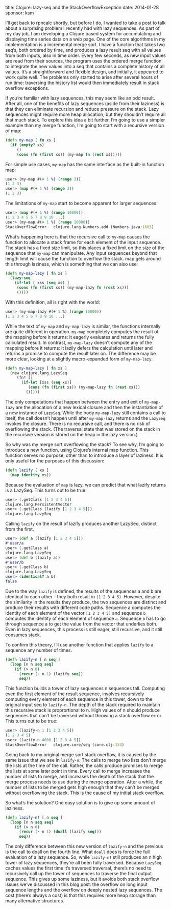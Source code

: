 title: Clojure: lazy-seq and the StackOverflowException
date: 2014-01-28
sponsor: ksm

I’ll get back to rpncalc shortly, but before I do, I wanted to take a
post to talk about a surprising problem I recently had with lazy
sequences. As part of my day job, I am developing a Clojure based
system for accumulating and displaying time series data on a web
page. One of the core algorithms in my implementation is a incremental
merge sort. I have a function that takes two seq’s, both ordered by
time, and produces a lazy result seq with all values from both inputs,
also in time order. Every few seconds, as new input values are read
from their sources, the program uses the ordered merge function to
integrate the new values into a seq that contains a complete history
of all values. It’s a straightforward and flexible design, and
initially, it appeared to work quite well. The problems only started
to arise after several hours of run time: traversing the history list
would then immediately result in stack overflow exceptions.

If you’re familiar with lazy sequences, this may seem like an odd
result. After all, one of the benefits of lazy sequences (aside from
their laziness) is that they can eliminate recursion and reduce
pressure on the stack. Lazy sequences might require more heap
allocation, but they shouldn’t require all that much stack. To explore
this idea a bit further, I’m going to use a simpler example than my
merge function, I’m going to start with a recursive version of map:

```clojure
(defn my-map [ fn xs ]
  (if (empty? xs)
     ()
     (cons (fn (first xs)) (my-map fn (rest xs)))))
```

For simple use cases, `my-map` has the same interface as the built-in
function map:

```clojure
user> (my-map #(+ 1 %) (range 3))
(1 2 3)
user> (map #(+ 1 %) (range 3))
(1 2 3)
```

The limitations of `my-map` start to become apparent for larger
sequences:

```clojure
user> (map #(+ 1 %) (range 10000))
(1 2 3 4 5 6 7 8 9 10 ...)
user> (my-map #(+ 1 %) (range 10000))
StackOverflowError   clojure.lang.Numbers.add (Numbers.java:1685)
```

What’s happening here is that the recursive call to `my-map` causes the
function to allocate a stack frame for each element of the input
sequence. The stack has a fixed size limit, so this places a fixed
limit on the size of the sequence that `my-map` can manipulate. Any
input sequences beyond that length limit will cause the function to
overflow the stack. map gets around this through laziness, which is
something that we can also use:

```clojure
(defn my-map-lazy [ fn xs ]
  (lazy-seq
    (if-let [ xss (seq xs) ]
     (cons (fn (first xs)) (my-map-lazy fn (rest xs)))
     ())))
```

With this definition, all is right with the world:

```clojure
user> (my-map-lazy #(+ 1 %) (range 10000))
(1 2 3 4 5 6 7 8 9 10 ...)
```

While the text of `my-map` and `my-map-lazy` is similar, the functions
internally are quite different in operation. `my-map` completely
computes the result of the mapping before it returns: it eagerly
evaluates and returns the fully calculated result. In contrast,
`my-map-lazy` doesn’t compute any of the mapping before it returns: it
lazily defers the calculation until later and returns a promise to
compute the result later on. The difference may be more clear, looking
at a slightly macro-expanded form of `my-map-lazy`:

```clojure
(defn my-map-lazy [ fn xs ]
  (new clojure.lang.LazySeq
     (fn* []
       (if-let [xss (seq xs)]
          (cons (fn (first xs)) (my-map-lazy fn (rest xs)))
         ()))))
```

The only computations that happen between the entry and exit of
`my-map-lazy` are the allocation of a new lexical closure and then the
instantiation of a new instance of `LazySeq`. While the body `my-map-lazy`
still contains a call to itself, the call doesn’t happen until after
`my-map-lazy` returns and the `LazySeq` invokes the closure. There is no
recursive call, and there is no risk of overflowing the stack. (The
traversal state that was stored on the stack in the recursive version
is stored on the heap in the lazy version.)

So why was my merge sort overflowing the stack? To see why, I’m going
to introduce a new function, using Clojure’s internal map
function. This function serves no purpose, other than to introduce a
layer of laziness. It is only useful for the purposes of this
discussion:

```clojure
(defn lazify [ xs ]
  (map identity xs))
```

Because the evaluation of `map` is lazy, we can predict that what
lazify returns is a LazySeq. This turns out to be true:

```clojure
user> (.getClass [1 2 3 4 5])
clojure.lang.PersistentVector
user> (.getClass (lazify [1 2 3 4 5]))
clojure.lang.LazySeq
```

Calling `lazify` on the result of lazify produces another LazySeq,
distinct from the first.

```clojure
user> (def a (lazify [1 2 3 4 5]))
#'user/a
user> (.getClass a)
clojure.lang.LazySeq
user> (def b (lazify a))
#'user/b
user> (.getClass b)
clojure.lang.LazySeq
user> (identical? a b)
false
```

Due to the way `lazify` is defined, the results of the sequences a and
b are identical to each other - they both result in `(1 2 3 4 5)`.
However, despite the similarity in the results they produce, the
two sequences are distinct and produce their results with different
code paths. Sequence a computes the identity of each element of the
vector `[1 2 3 4 5]` and sequence `b` computes the identity of each
element of sequence `a`. Sequence `b` has to go through sequence a to
get the value from the vector that underlies both. Even in lazy
sequences, this process is still eager, still recursive, and it still
consumes stack.

To confirm this theory, I’ll use another function that applies `lazify`
to a sequence any number of times.

```clojure
(defn lazify-n [ n seq ]
  (loop [n n seq seq]
    (if (> n 0)
      (recur (- n 1) (lazify seq))
      seq))
```

This function builds a tower of lazy sequences n sequences
tall. Computing even the first element of the result sequence,
involves recursively computing every element of each sequence in this
tower, down to the original input seq to `lazify-n`. The depth of the
stack required to maintain this recursive stack is proprortional to
n. High values of n should produce sequences that can’t be traversed
without throwing a stack overflow error. This turns out to be true:

```clojure
user> (lazify-n 1 [1 2 3 4 5])
(1 2 3 4 5)
user> (lazify-n 4000 [1 2 3 4 5])
StackOverflowError   clojure.core/seq (core.clj:133)
```

Going back to my original merge sort stack overflow, it is caused by
the same issue that we see in `lazify-n`. The calls to merge two lists
don’t merge the lists at the time of the call. Rather, the calls
produce promises to merge the lists at some later point in time. Every
call to merge increases the number of lists to merge, and increases
the depth of the stack that the merge process needs to use during the
merge operation. After a while, the number of lists to be merged gets
high enough that they can’t be merged without overflowing the
stack. This is the cause of my initial stack overflow.

So what’s the solution? One easy solution is to give up some amount of
laziness.

```clojure
(defn lazify-n! [ n seq ]
  (loop [n n seq seq]
    (if (> n 0)
      (recur (- n 1) (doall (lazify seq)))
      seq))
```

The only difference between this new version of `lazify-n` and the
previous is the call to doall on the fourth line. What `doall` does is
force the full evaluation of a lazy sequence. So, while `lazify-n!`
still produces an n high tower of lazy sequences, they’re all been
fully traversed. Because `LazySeq` caches values the first time it’s
traversed traversal, there’s no need to recursively call up the tower
of sequences to traverse the final output sequence. This gives up some
laziness, but it avoids both stack overflow issues we’ve discussed in
this blog post: the overflow on long input sequence lengths and the
overflow on deeply nested lazy sequences. The cost (there’s always a
cost) is that this requires more heap storage than many alternative
structures.
